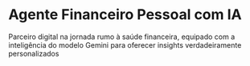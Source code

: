# Agente Financeiro Pessoal com IA
 Parceiro digital na jornada rumo à saúde financeira, equipado com a inteligência do modelo Gemini para oferecer insights verdadeiramente personalizados
